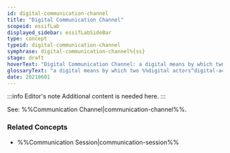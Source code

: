 ```yaml
---
id: digital-communication-channel
title: "Digital Communication Channel"
scopeid: essifLab
displayed_sidebar: essifLabSideBar
type: concept
typeid: digital-communication-channel
symphrase: digital-communication-channel%{ss}
stage: draft
hoverText: "Digital Communication Channel: a digital means by which two Digital Actors can exchange messages with one another."
glossaryText: "a digital means by which two %%digital actors^digital-actor%% can exchange messages with one another."
date: 20210601
---
```


:::info Editor's note
Additional content is needed here.
:::

See: %%Communication Channel|communication-channel%%.

### Related Concepts
- %%Communication Session|communication-session%%